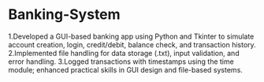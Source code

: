 # Banking-System
1.Developed a GUI-based banking app using Python and Tkinter to simulate account creation, login, credit/debit, balance
check, and transaction history.
2.Implemented file handling for data storage (.txt), input validation, and error handling.
3.Logged transactions with timestamps using the time module; enhanced practical skills in GUI design and file-based systems.

